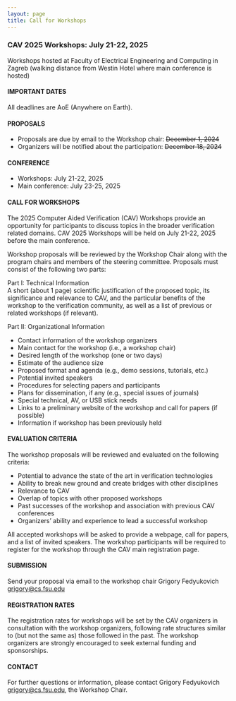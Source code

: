 ```yaml
---
layout: page
title: Call for Workshops
---
```


### CAV 2025 Workshops: July 21-22, 2025
Workshops hosted at Faculty of Electrical Engineering and Computing in Zagreb (walking distance from Westin Hotel where main conference is hosted)

#### IMPORTANT DATES
All deadlines are AoE (Anywhere on Earth).

#### PROPOSALS
* Proposals are due by email to the Workshop chair: ~~December 1, 2024~~
* Organizers will be notified about the participation: ~~December 18, 2024~~

#### CONFERENCE
* Workshops: July 21-22, 2025
* Main conference: July 23-25, 2025

#### CALL FOR WORKSHOPS
The 2025 Computer Aided Verification (CAV) Workshops provide an opportunity for participants to discuss topics in the broader verification related domains. CAV 2025 Workshops will be held on July 21-22, 2025 before the main conference.

Workshop proposals will be reviewed by the Workshop Chair along with the program chairs and members of the steering committee. Proposals must consist of the following two parts:

Part I: Technical Information <br>
A short (about 1 page) scientific justification of the proposed topic, its significance and relevance to CAV, and the particular benefits of the workshop to the verification community, as well as a list of previous or related workshops (if relevant).

Part II: Organizational Information
* Contact information of the workshop organizers
* Main contact for the workshop (i.e., a workshop chair)
* Desired length of the workshop (one or two days)
* Estimate of the audience size
* Proposed format and agenda (e.g., demo sessions, tutorials, etc.)
* Potential invited speakers
* Procedures for selecting papers and participants
* Plans for dissemination, if any (e.g., special issues of journals)
* Special technical, AV, or USB stick needs
* Links to a preliminary website of the workshop and call for papers (if possible)
* Information if workshop has been previously held

#### EVALUATION CRITERIA
The workshop proposals will be reviewed and evaluated on the following criteria:
* Potential to advance the state of the art in verification technologies
* Ability to break new ground and create bridges with other disciplines
* Relevance to CAV
* Overlap of topics with other proposed workshops
* Past successes of the workshop and association with previous CAV conferences
* Organizers’ ability and experience to lead a successful workshop

All accepted workshops will be asked to provide a webpage, call for papers, and a list of invited speakers. The workshop participants will be required to register for the workshop through the CAV main registration page.

#### SUBMISSION
Send your proposal via email to the workshop chair Grigory Fedyukovich <grigory@cs.fsu.edu>

#### REGISTRATION RATES
The registration rates for workshops will be set by the CAV organizers in consultation with the workshop organizers, following rate structures similar to (but not the same as) those followed in the past. The workshop organizers are strongly encouraged to seek external funding and sponsorships.

#### CONTACT
For further questions or information, please contact Grigory Fedyukovich <grigory@cs.fsu.edu>, the Workshop Chair.